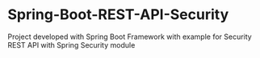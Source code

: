 # Spring-Boot-REST-API-Security
Project developed with Spring Boot Framework with example for Security REST API with Spring Security module
